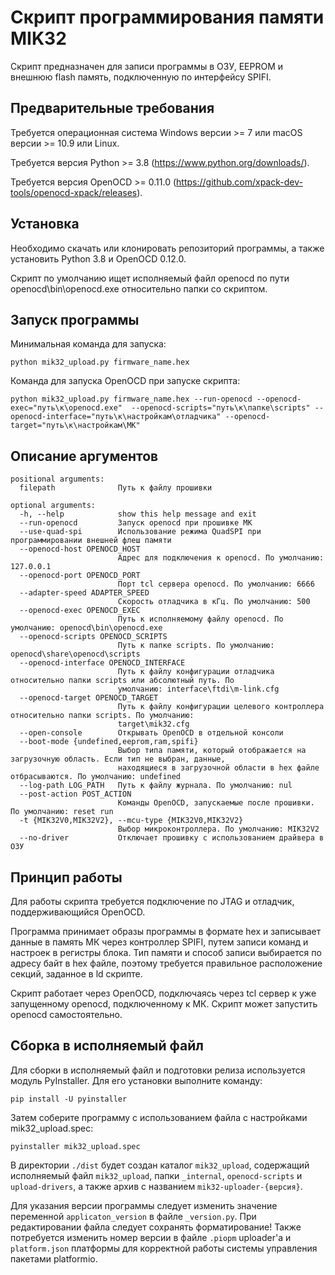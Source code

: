 # Скрипт программирования памяти MIK32

Скрипт предназначен для записи программы в ОЗУ, EEPROM и внешнюю flash память, подключенную по интерфейсу SPIFI.

## Предварительные требования

Требуется операционная система Windows версии >= 7 или macOS версии >= 10.9 или Linux.

Требуется версия Python >= 3.8 (https://www.python.org/downloads/).

Требуется версия OpenOCD >= 0.11.0 (https://github.com/xpack-dev-tools/openocd-xpack/releases).

## Установка

Необходимо скачать или клонировать репозиторий программы, а также установить Python 3.8 и OpenOCD 0.12.0.

Скрипт по умолчанию ищет исполняемый файл openocd по пути openocd\bin\openocd.exe относительно папки со скриптом.

## Запуск программы

Минимальная команда для запуска:

```
python mik32_upload.py firmware_name.hex
```

Команда для запуска OpenOCD при запуске скрипта:

```
python mik32_upload.py firmware_name.hex --run-openocd --openocd-exec="путь\к\openocd.exe"  --openocd-scripts="путь\к\папке\scripts" --openocd-interface="путь\к\настройкам\отладчика" --openocd-target="путь\к\настройкам\МК"
```

## Описание аргументов

```
positional arguments:
  filepath              Путь к файлу прошивки

optional arguments:
  -h, --help            show this help message and exit
  --run-openocd         Запуск openocd при прошивке МК
  --use-quad-spi        Использование режима QuadSPI при программировании внешней флеш памяти
  --openocd-host OPENOCD_HOST
                        Адрес для подключения к openocd. По умолчанию: 127.0.0.1
  --openocd-port OPENOCD_PORT
                        Порт tcl сервера openocd. По умолчанию: 6666
  --adapter-speed ADAPTER_SPEED
                        Скорость отладчика в кГц. По умолчанию: 500
  --openocd-exec OPENOCD_EXEC
                        Путь к исполняемому файлу openocd. По умолчанию: openocd\bin\openocd.exe
  --openocd-scripts OPENOCD_SCRIPTS
                        Путь к папке scripts. По умолчанию: openocd\share\openocd\scripts
  --openocd-interface OPENOCD_INTERFACE
                        Путь к файлу конфигурации отладчика относительно папки scripts или абсолютный путь. По
                        умолчанию: interface\ftdi\m-link.cfg
  --openocd-target OPENOCD_TARGET
                        Путь к файлу конфигурации целевого контроллера относительно папки scripts. По умолчанию:
                        target\mik32.cfg
  --open-console        Открывать OpenOCD в отдельной консоли
  --boot-mode {undefined,eeprom,ram,spifi}
                        Выбор типа памяти, который отображается на загрузочную область. Если тип не выбран, данные,
                        находящиеся в загрузочной области в hex файле отбрасываются. По умолчанию: undefined
  --log-path LOG_PATH   Путь к файлу журнала. По умолчанию: nul
  --post-action POST_ACTION
                        Команды OpenOCD, запускаемые после прошивки. По умолчанию: reset run
  -t {MIK32V0,MIK32V2}, --mcu-type {MIK32V0,MIK32V2}
                        Выбор микроконтроллера. По умолчанию: MIK32V2
  --no-driver           Отключает прошивку с использованием драйвера в ОЗУ
```

## Принцип работы

Для работы скрипта требуется подключение по JTAG и отладчик, поддерживающийся OpenOCD.

Программа принимает образы программы в формате hex и записывает данные в память МК через контроллер SPIFI, путем записи команд и настроек в регистры блока. Тип памяти и способ записи выбирается по адресу байт в hex файле, поэтому требуется правильное расположение секций, заданное в ld скрипте.

Скрипт работает через OpenOCD, подключаясь через tcl сервер к уже запущенному openocd, подключенному к МК. Скрипт может запустить openocd самостоятельно.

## Сборка в исполняемый файл

Для сборки в исполняемый файл и подготовки релиза используется модуль PyInstaller. 
Для его установки выполните команду:

```
pip install -U pyinstaller
```

Затем соберите программу с использованием файла с настройками mik32_upload.spec:

```
pyinstaller mik32_upload.spec
```

В директории `./dist` будет создан каталог `mik32_upload`, содержащий 
исполняемый файл `mik32_upload`, папки `_internal`, `openocd-scripts` и 
`upload-drivers`, а также архив с названием `mik32-uploader-{версия}`.

Для указания версии программы следует изменить значение переменной 
`applicaton_version` в файле `_version.py`. При редактировании файла следует 
сохранять форматирование! Также потребуется изменить номер версии в файле 
`.piopm` uploader'а и `platform.json` платформы для корректной работы системы 
управления пакетами platformio.
